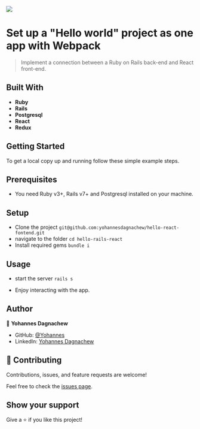 ![](https://img.shields.io/badge/Microverse-blueviolet)

# Set up a "Hello world" project as one app with Webpack

> Implement a connection between a Ruby on Rails back-end and React front-end.

## Built With

- **Ruby**
- **Rails**
- **Postgresql**
- **React**
- **Redux**

## Getting Started

To get a local copy up and running follow these simple example steps.

## Prerequisites

- You need Ruby v3+, Rails v7+ and Postgresql installed on your machine.

## Setup

- Clone the project `git@github.com:yohannesdagnachew/hello-react-fontend.git`
- navigate to the folder `cd hello-rails-react`
- Install required gems `bundle i`

## Usage

- start the server `rails s`

- Enjoy interacting with the app.

## Author

👤 **Yohannes Dagnachew**

- GitHub: [@Yohannes](git@github.com:yohannesdagnachew/hello-react-fontend.git)
- LinkedIn: [Yohannes Dagnachew](https://www.linkedin.com/in/yohannesdagnachew/)

## 🤝 Contributing

Contributions, issues, and feature requests are welcome!

Feel free to check the [issues page](https://github.com/yohannesdagnachew/hello-react-fontend/issues).

## Show your support

Give a ⭐️ if you like this project!


